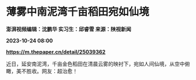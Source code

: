 # 薄雾中南泥湾千亩稻田宛如仙境
**澎湃视频编辑：沈鹏华 实习生：邱睿雪 来源：陕视新闻**

**2023-10-24 08:00**

**https://m.thepaper.cn/detail/25039362**

近日，延安南泥湾，千亩金色稻田在清晨云雾的映衬下，宛如人间仙境，从空中俯瞰，美不胜收。网友：超治愈！